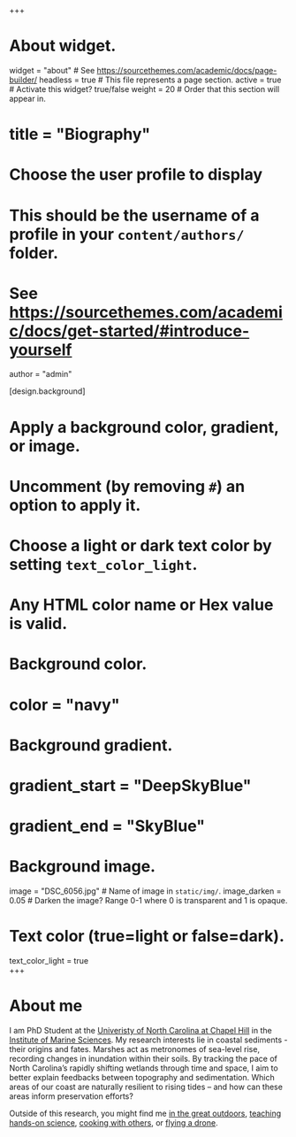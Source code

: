 

+++
# About widget.
widget = "about"  # See https://sourcethemes.com/academic/docs/page-builder/
headless = true  # This file represents a page section.
active = true # Activate this widget? true/false
weight = 20  # Order that this section will appear in.

# title = "Biography"

# Choose the user profile to display
# This should be the username of a profile in your `content/authors/` folder.
# See https://sourcethemes.com/academic/docs/get-started/#introduce-yourself
author = "admin"

[design.background]
  # Apply a background color, gradient, or image.
  #   Uncomment (by removing `#`) an option to apply it.
  #   Choose a light or dark text color by setting `text_color_light`.
  #   Any HTML color name or Hex value is valid.
  
  # Background color.
  # color = "navy"
  
  # Background gradient.
  # gradient_start = "DeepSkyBlue"
  # gradient_end = "SkyBlue"
  
  # Background image.
   image = "DSC_6056.jpg"  # Name of image in `static/img/`.
   image_darken = 0.05  # Darken the image? Range 0-1 where 0 is transparent and 1 is opaque.

  # Text color (true=light or false=dark).
   text_color_light = true  
+++

# About me

I am PhD Student at the [Univeristy of North Carolina at Chapel Hill](https://www.unc.edu/) in the [Institute of Marine Sciences](https://ims.unc.edu/). My research interests lie in coastal sediments - their origins and fates. Marshes act as metronomes of sea-level rise, recording changes in inundation within their soils. By tracking the pace of North Carolina’s rapidly shifting wetlands through time and space, I aim to better explain feedbacks between topography and sedimentation. Which areas of our coast are naturally resilient to rising tides – and how can these areas inform preservation efforts?

Outside of this research, you might find me [in the great outdoors](https://www.strava.com/athletes/49210500), [teaching hands-on science](https://sixthdegreenorth.wordpress.com/), [cooking with others](https://photos.app.goo.gl/NVNG1qLAGS6ktRUz7), or [flying a drone](https://youtu.be/5qeXf_Xubxs).
